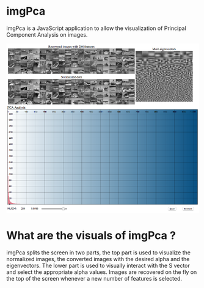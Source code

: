 # imgPca
imgPca is a JavaScript application to allow the visualization of Principal Component Analysis on images.

![imgPca Screenshot](https://github.com/RobStelling/imgPca/raw/master/imgPca.png)
# What are the visuals of imgPca ?

imgPca splits the screen in two parts, the top part is used to visualize the normalized images, the converted images with the desired alpha and the eigenvectors.
The lower part is used to visually interact with the S vector and select the appropriate alpha values.
Images are recovered on the fly on the top of the screen whenever a new number of features is selected.
